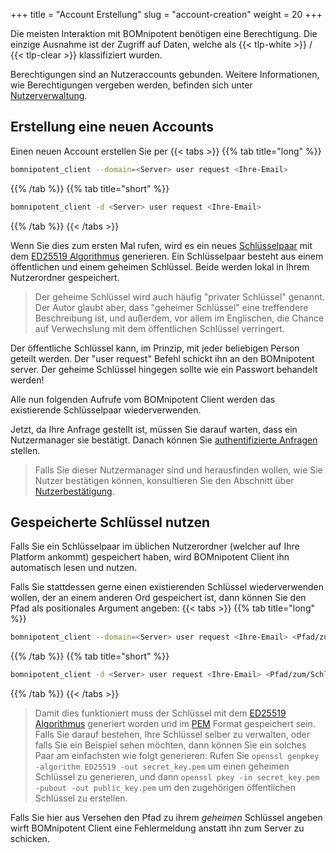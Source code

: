 +++
title = "Account Erstellung"
slug = "account-creation"
weight = 20
+++

Die meisten Interaktion mit BOMnipotent benötigen eine Berechtigung. Die einzige Ausnahme ist der Zugriff auf Daten, welche als {{< tlp-white >}} / {{< tlp-clear >}} klassifiziert wurden.

Berechtigungen sind an Nutzeraccounts gebunden. Weitere Informationen, wie Berechtigungen vergeben werden, befinden sich unter [Nutzerverwaltung](/de/client/manager/user-management).

## Erstellung eine neuen Accounts

Einen neuen Account erstellen Sie per
{{< tabs >}}
{{% tab title="long" %}}
```bash
bomnipotent_client --domain=<Server> user request <Ihre-Email>
```
{{% /tab %}}
{{% tab title="short" %}}
```bash
bomnipotent_client -d <Server> user request <Ihre-Email>
```
{{% /tab %}}
{{< /tabs >}}

Wenn Sie dies zum ersten Mal rufen, wird es ein neues [Schlüsselpaar](https://en.wikipedia.org/wiki/Public-key_cryptography) mit dem [ED25519 Algorithmus](https://en.wikipedia.org/wiki/EdDSA#Ed25519) generieren. Ein Schlüsselpaar besteht aus einem öffentlichen und einem geheimen Schlüssel. Beide werden lokal in Ihrem Nutzerordner gespeichert.

> Der geheime Schlüssel wird auch häufig "privater Schlüssel" genannt. Der Autor glaubt aber, dass "geheimer Schlüssel" eine treffendere Beschreibung ist, und außerdem, vor allem im Englischen, die Chance auf Verwechslung mit dem öffentlichen Schlüssel verringert.

Der öffentliche Schlüssel kann, im Prinzip, mit jeder beliebigen Person geteilt werden. Der "user request" Befehl schickt ihn an den BOMnipotent server. Der geheime Schlüssel hingegen sollte wie ein Passwort behandelt werden!

Alle nun folgenden Aufrufe vom BOMnipotent Client werden das existierende Schlüsselpaar wiederverwenden.

Jetzt, da Ihre Anfrage gestellt ist, müssen Sie darauf warten, dass ein Nutzermanager sie bestätigt. Danach können Sie [authentifizierte Anfragen](/de/client/basics/authenticating) stellen.

> Falls Sie dieser Nutzermanager sind und herausfinden wollen, wie Sie Nutzer bestätigen können, konsultieren Sie den Abschnitt über [Nutzerbestätigung](/de/client/manager/user-management/user-approval/).

## Gespeicherte Schlüssel nutzen

Falls Sie ein Schlüsselpaar im üblichen Nutzerordner (welcher auf Ihre Platform ankommt) gespeichert haben, wird BOMnipotent Client ihn automatisch lesen und nutzen.

Falls Sie stattdessen gerne einen existierenden Schlüssel wiederverwenden wollen, der an einem anderen Ord gespeichert ist, dann können Sie den Pfad als positionales Argument angeben:
{{< tabs >}}
{{% tab title="long" %}}
```bash
bomnipotent_client --domain=<Server> user request <Ihre-Email> <Pfad/zum/Schlüssel>
```
{{% /tab %}}
{{% tab title="short" %}}
```bash
bomnipotent_client -d <Server> user request <Ihre-Email> <Pfad/zum/Schlüssel>
```
{{% /tab %}}
{{< /tabs >}}


> Damit dies funktioniert muss der Schlüssel mit dem [ED25519 Algorithmus](https://en.wikipedia.org/wiki/EdDSA#Ed25519) generiert worden und im [PEM](https://en.wikipedia.org/wiki/Privacy-Enhanced_Mail) Format gespeichert sein. Falls Sie darauf bestehen, Ihre Schlüssel selber zu verwalten, oder falls Sie ein Beispiel sehen möchten, dann können Sie ein solches Paar am einfachsten wie folgt generieren: Rufen Sie `openssl genpkey -algorithm ED25519 -out secret_key.pem` um einen geheimen Schlüssel zu generieren, und dann `openssl pkey -in secret_key.pem -pubout -out public_key.pem` um den zugehörigen öffentlichen Schlüssel zu erstellen.

Falls Sie hier aus Versehen den Pfad zu ihrem *geheimen* Schlüssel angeben wirft BOMnipotent Client eine Fehlermeldung anstatt ihn zum Server zu schicken.
